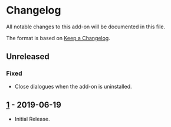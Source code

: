 # Changelog
All notable changes to this add-on will be documented in this file.

The format is based on [Keep a Changelog](https://keepachangelog.com/en/1.0.0/).

## Unreleased

### Fixed
 - Close dialogues when the add-on is uninstalled.

## [1] - 2019-06-19

- Initial Release.

[1]: https://github.com/zaproxy/zap-extensions/releases/regextester-v1
